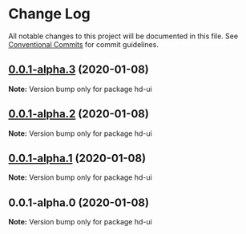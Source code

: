 # Change Log

All notable changes to this project will be documented in this file.
See [Conventional Commits](https://conventionalcommits.org) for commit guidelines.

## [0.0.1-alpha.3](https://github.com/hd-ui/hd-ui/compare/hd-ui@0.0.1-alpha.2...hd-ui@0.0.1-alpha.3) (2020-01-08)

**Note:** Version bump only for package hd-ui





## [0.0.1-alpha.2](https://github.com/hd-ui/hd-ui/compare/hd-ui@0.0.1-alpha.1...hd-ui@0.0.1-alpha.2) (2020-01-08)

**Note:** Version bump only for package hd-ui





## [0.0.1-alpha.1](https://github.com/hd-ui/hd-ui/compare/hd-ui@0.0.1-alpha.0...hd-ui@0.0.1-alpha.1) (2020-01-08)

**Note:** Version bump only for package hd-ui





## 0.0.1-alpha.0 (2020-01-08)

**Note:** Version bump only for package hd-ui
